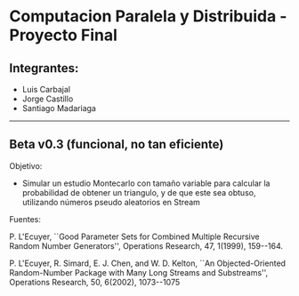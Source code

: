 # Computacion Paralela y Distribuida - Proyecto Final

## Integrantes:
 + Luis Carbajal
 + Jorge Castillo
 + Santiago Madariaga

---
Beta v0.3 (funcional, no tan eficiente)
---

Objetivo: 
 + Simular un estudio Montecarlo con tamaño variable para calcular la probabilidad
    de obtener un triangulo, y de que este sea obtuso, utilizando números pseudo aleatorios en Stream


Fuentes:

P. L'Ecuyer, ``Good Parameter Sets for Combined Multiple Recursive Random Number Generators'', 
Operations Research, 47, 1(1999), 159--164.

P. L'Ecuyer, R. Simard, E. J. Chen, and W. D. Kelton, 
``An Objected-Oriented Random-Number Package with Many Long Streams and Substreams'', 
Operations Research, 50, 6(2002), 1073--1075